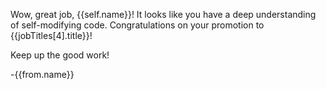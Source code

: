 Wow, great job, {{self.name}}! It looks like you have a deep understanding of self-modifying code. Congratulations on your promotion to {{jobTitles[4].title}}!

Keep up the good work!

-{{from.name}}
